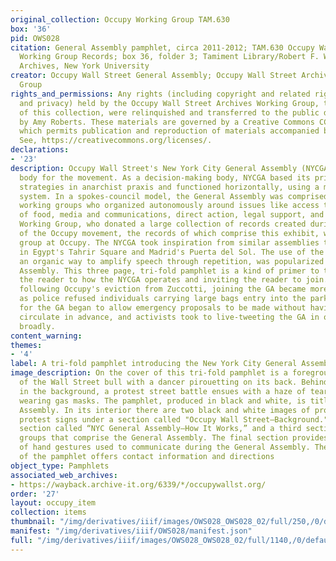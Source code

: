 ```yaml
---
original_collection: Occupy Working Group TAM.630
box: '36'
pid: OWS028
citation: General Assembly pamphlet, circa 2011-2012; TAM.630 Occupy Wall Street Archives
  Working Group Records; box 36, folder 3; Tamiment Library/Robert F. Wagner Labor
  Archives, New York University
creator: Occupy Wall Street General Assembly; Occupy Wall Street Archives Working
  Group
rights_and_permissions: Any rights (including copyright and related rights to publicity
  and privacy) held by the Occupy Wall Street Archives Working Group, the creator
  of this collection, were relinquished and transferred to the public domain in 2013
  by Amy Roberts. These materials are governed by a Creative Commons CC0 license,
  which permits publication and reproduction of materials accompanied by full attribution.
  See, https://creativecommons.org/licenses/.
declarations:
- '23'
description: Occupy Wall Street's New York City General Assembly (NYCGA) was the decision-making
  body for the movement. As a decision-making body, NYCGA based its principles and
  strategies in anarchist praxis and functioned horizontally, using a modified-consensus-based
  system. In a spokes-council model, the General Assembly was comprised of multiple
  working groups who organized autonomously around issues like access to/distribution
  of food, media and communications, direct action, legal support, and more. The Archives
  Working Group, who donated a large collection of records created during the course
  of the Occupy movement, the records of which comprise this exhibit, were one such
  group at Occupy. The NYCGA took inspiration from similar assemblies that operated
  in Egypt's Tahrir Square and Madrid's Puerta del Sol. The use of the "people's mic,"
  an organic way to amplify speech through repetition, was popularized at the General
  Assembly. This three page, tri-fold pamphlet is a kind of primer to the NYCGA, introducing
  the reader to how the NYCGA operates and inviting the reader to join. In the weeks
  following Occupy's eviction from Zuccotti, joining the GA became more challenging
  as police refused individuals carrying large bags entry into the park. Facilitators
  for the GA began to allow emergency proposals to be made without having them first
  circulate in advance, and activists took to live-tweeting the GA in order to communicate
  broadly.
content_warning:
themes:
- '4'
label: A tri-fold pamphlet introducing the New York City General Assembly
image_description: On the cover of this tri-fold pamphlet is a foregrounded image
  of the Wall Street bull with a dancer pirouetting on its back. Behind the bull,
  in the background, a protest street battle ensues with a haze of teargas and protestors
  wearing gas masks. The pamphlet, produced in black and white, is titled NYC General
  Assembly. In its interior there are two black and white images of protestors holding
  protest signs under a section called "Occupy Wall Street—Background." There is a
  section called “NYC General Assembly—How It Works,” and a third section on the various
  groups that comprise the General Assembly. The final section provides four photographs
  of hand gestures used to communicate during the General Assembly. The back page
  of the pamphlet offers contact information and directions
object_type: Pamphlets
associated_web_archives:
- https://wayback.archive-it.org/6339/*/occupywallst.org/
order: '27'
layout: occupy_item
collection: items
thumbnail: "/img/derivatives/iiif/images/OWS028_OWS028_02/full/250,/0/default.jpg"
manifest: "/img/derivatives/iiif/OWS028/manifest.json"
full: "/img/derivatives/iiif/images/OWS028_OWS028_02/full/1140,/0/default.jpg"
---
```

